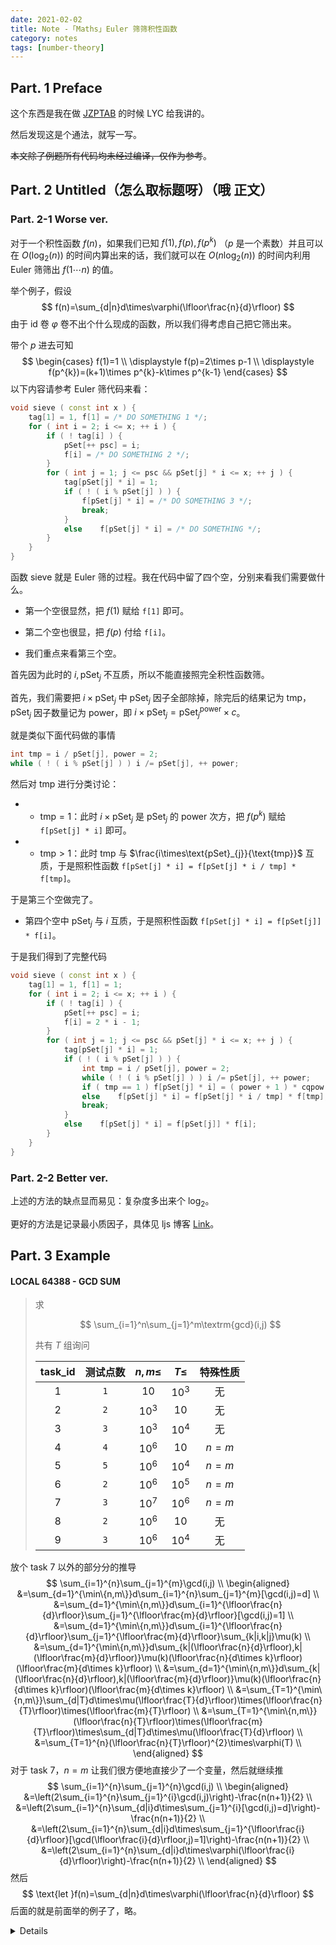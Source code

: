 ```yaml
---
date: 2021-02-02
title: Note -「Maths」Euler 筛筛积性函数
category: notes
tags: [number-theory]
---
```


## Part. 1 Preface

这个东西是我在做 [JZPTAB](https://www.luogu.com.cn/problem/P1829) 的时候 LYC 给我讲的。

然后发现这是个通法，就写一写。

~~本文除了例题所有代码均未经过编译，仅作为参考~~。

## Part. 2 Untitled（怎么取标题呀）（哦 正文）

### Part. 2-1 Worse ver.

对于一个积性函数 $f(n)$，如果我们已知 $f(1),f(p),f(p^{k})$ （$p$ 是一个素数）并且可以在 $O(\log_{2}(n))$ 的时间内算出来的话，我们就可以在 $O(n\log_{2}(n))$ 的时间内利用 Euler 筛筛出 $f(1\cdots n)$ 的值。

举个例子，假设
$$
f(n)=\sum_{d|n}d\times\varphi(\lfloor\frac{n}{d}\rfloor)
$$
由于 $\text{id}$ 卷 $\varphi$ 卷不出个什么现成的函数，所以我们得考虑自己把它筛出来。

带个 $p$ 进去可知
$$
\begin{cases}
f(1)=1 \\
\displaystyle
f(p)=2\times p-1 \\
\displaystyle
f(p^{k})=(k+1)\times p^{k}-k\times p^{k-1}
\end{cases}
$$
以下内容请参考 Euler 筛代码来看：

```cpp
void sieve ( const int x ) {
	tag[1] = 1, f[1] = /* DO SOMETHING 1 */;
	for ( int i = 2; i <= x; ++ i ) {
		if ( ! tag[i] ) {
			pSet[++ psc] = i;
			f[i] = /* DO SOMETHING 2 */;
		}
		for ( int j = 1; j <= psc && pSet[j] * i <= x; ++ j ) {
			tag[pSet[j] * i] = 1;
			if ( ! ( i % pSet[j] ) ) {
				f[pSet[j] * i] = /* DO SOMETHING 3 */;
				break;
			}
			else	f[pSet[j] * i] = /* DO SOMETHING */;
		}
	}
}
```

函数 $\text{sieve}$ 就是 Euler 筛的过程。我在代码中留了四个空，分别来看我们需要做什么。

- 第一个空很显然，把 $f(1)$ 赋给 `f[1]` 即可。

- 第二个空也很显，把 $f(p)$ 付给 `f[i]`。

- 我们重点来看第三个空。

首先因为此时的 $i,\text{pSet}_{j}$ 不互质，所以不能直接照完全积性函数筛。

首先，我们需要把 $i\times\text{pSet}_{j}$ 中 $\text{pSet}_{j}$ 因子全部除掉，除完后的结果记为 $\text{tmp}$，$\text{pSet}_{j}$ 因子数量记为 $\text{power}$，即 $i\times\text{pSet}_{j}=\text{pSet}_{j}^{\text{power}}\times c$。

就是类似下面代码做的事情

```cpp
int tmp = i / pSet[j], power = 2;
while ( ! ( i % pSet[j] ) )	i /= pSet[j], ++ power;
```

然后对 $\text{tmp}$ 进行分类讨论：

- - $\text{tmp}=1$：此时 $i\times\text{pSet}_{j}$ 是 $\text{pSet}_{j}$ 的 $\text{power}$ 次方，把 $f(p^{k})$ 赋给 `f[pSet[j] * i]` 即可。

- - $\text{tmp}>1$：此时 $\text{tmp}$ 与 $\frac{i\times\text{pSet}_{j}}{\text{tmp}}$ 互质，于是照积性函数 `f[pSet[j] * i] = f[pSet[j] * i / tmp] * f[tmp]`。

于是第三个空做完了。

- 第四个空中 $\text{pSet}_{j}$ 与 $i$ 互质，于是照积性函数 `f[pSet[j] * i] = f[pSet[j]] * f[i]`。

于是我们得到了完整代码

```cpp
void sieve ( const int x ) {
	tag[1] = 1, f[1] = 1;
	for ( int i = 2; i <= x; ++ i ) {
		if ( ! tag[i] ) {
			pSet[++ psc] = i;
			f[i] = 2 * i - 1;
		}
		for ( int j = 1; j <= psc && pSet[j] * i <= x; ++ j ) {
			tag[pSet[j] * i] = 1;
			if ( ! ( i % pSet[j] ) ) {
				int tmp = i / pSet[j], power = 2;
				while ( ! ( i % pSet[j] ) )	i /= pSet[j], ++ power;
				if ( tmp == 1 )	f[pSet[j] * i] = ( power + 1 ) * cqpow ( pSet[j], power ) - power * cqpow ( pSet[j], power - 1 );
				else	f[pSet[j] * i] = f[pSet[j] * i / tmp] * f[tmp];
				break;
			}
			else	f[pSet[j] * i] = f[pSet[j]] * f[i];
		}
	}
}
```

### Part. 2-2 Better ver.

上述的方法的缺点显而易见：复杂度多出来个 $\log_{2}$。

更好的方法是记录最小质因子，具体见 ljs 博客 [Link](https://www.luogu.com.cn/blog/cqbzljs/solution-sp3871)。

## Part. 3 Example

#### LOCAL 64388 - GCD SUM

> 求
>
> $$
> \sum_{i=1}^n\sum_{j=1}^m\textrm{gcd}(i,j)
> $$
>
> 共有 $T$ 组询问
>
> | $\text{task_id}$ | 测试点数 | $n,m\leq$ | $T\leq$ | 特殊性质 |
> | :--------------: | :------: | :-------: | :-----: | :------: |
> |       $1$        |   `1`    |   $10$    | $10^3$  |    无    |
> |       $2$        |   `2`    |  $10^3$   |  $10$   |    无    |
> |       $3$        |   `3`    |  $10^3$   | $10^4$  |    无    |
> |       $4$        |   `4`    |  $10^6$   |  $10$   | $n = m$  |
> |       $5$        |   `5`    |  $10^6$   | $10^4$  | $n = m$  |
> |       $6$        |   `2`    |  $10^6$   | $10^5$  | $n = m$  |
> |       $7$        |   `3`    |  $10^7$   | $10^6$  | $n = m$  |
> |       $8$        |   `2`    |  $10^6$   |  $10$   |    无    |
> |       $9$        |   `3`    |  $10^6$   | $10^4$  |    无    |

放个 task 7 以外的部分分的推导
$$
\sum_{i=1}^{n}\sum_{j=1}^{m}\gcd(i,j) \\
\begin{aligned}
&=\sum_{d=1}^{\min\{n,m\}}d\sum_{i=1}^{n}\sum_{j=1}^{m}[\gcd(i,j)=d] \\
&=\sum_{d=1}^{\min\{n,m\}}d\sum_{i=1}^{\lfloor\frac{n}{d}\rfloor}\sum_{j=1}^{\lfloor\frac{m}{d}\rfloor}[\gcd(i,j)=1] \\
&=\sum_{d=1}^{\min\{n,m\}}d\sum_{i=1}^{\lfloor\frac{n}{d}\rfloor}\sum_{j=1}^{\lfloor\frac{m}{d}\rfloor}\sum_{k|i,k|j}\mu(k) \\
&=\sum_{d=1}^{\min\{n,m\}}d\sum_{k|(\lfloor\frac{n}{d}\rfloor),k|(\lfloor\frac{m}{d}\rfloor)}\mu(k)(\lfloor\frac{n}{d\times k}\rfloor)(\lfloor\frac{m}{d\times k}\rfloor) \\
&=\sum_{d=1}^{\min\{n,m\}}d\sum_{k|(\lfloor\frac{n}{d}\rfloor),k|(\lfloor\frac{m}{d}\rfloor)}\mu(k)(\lfloor\frac{n}{d\times k}\rfloor)(\lfloor\frac{m}{d\times k}\rfloor) \\
&=\sum_{T=1}^{\min\{n,m\}}\sum_{d|T}d\times\mu(\lfloor\frac{T}{d}\rfloor)\times(\lfloor\frac{n}{T}\rfloor)\times(\lfloor\frac{m}{T}\rfloor) \\
&=\sum_{T=1}^{\min\{n,m\}}(\lfloor\frac{n}{T}\rfloor)\times(\lfloor\frac{m}{T}\rfloor)\times\sum_{d|T}d\times\mu(\lfloor\frac{T}{d}\rfloor) \\
&=\sum_{T=1}^{n}(\lfloor\frac{n}{T}\rfloor)^{2}\times\varphi(T) \\
\end{aligned}
$$
对于 task 7，$n=m$ 让我们很方便地直接少了一个变量，然后就继续推
$$
\sum_{i=1}^{n}\sum_{j=1}^{n}\gcd(i,j) \\
\begin{aligned}
&=\left(2\sum_{i=1}^{n}\sum_{j=1}^{i}\gcd(i,j)\right)-\frac{n(n+1)}{2} \\
&=\left(2\sum_{i=1}^{n}\sum_{d|i}d\times\sum_{j=1}^{i}[\gcd(i,j)=d]\right)-\frac{n(n+1)}{2} \\
&=\left(2\sum_{i=1}^{n}\sum_{d|i}d\times\sum_{j=1}^{\lfloor\frac{i}{d}\rfloor}[\gcd(\lfloor\frac{i}{d}\rfloor,j)=1]\right)-\frac{n(n+1)}{2} \\
&=\left(2\sum_{i=1}^{n}\sum_{d|i}d\times\varphi(\lfloor\frac{i}{d}\rfloor)\right)-\frac{n(n+1)}{2} \\
\end{aligned}
$$
然后
$$
\text{let }f(n)=\sum_{d|n}d\times\varphi(\lfloor\frac{n}{d}\rfloor)
$$
后面的就是前面举的例子了，略。

<details>

```cpp
/*
\large\text{For 1e6 part} \\
\sum_{i=1}^{n}\sum_{j=1}^{m}\gcd(i,j) \\
\sum_{d=1}^{\min(n,m)}d\sum_{i=1}^{n}\sum_{j=1}^{m}[\gcd(i,j)=d] \\
\sum_{d=1}^{\min(n,m)}d\sum_{i=1}^{n/d}\sum_{j=1}^{m/d}[\gcd(i,j)=1] \\
\sum_{d=1}^{\min(n,m)}d\sum_{i=1}^{n/d}\sum_{j=1}^{m/d}\sum_{k|i,k|j}\mu(k) \\
\sum_{d=1}^{\min(n,m)}d\sum_{k|(n/d),k|(m/d)}\mu(k)(n/(dk))(m/(dk)) \\
\sum_{d=1}^{\min(n,m)}d\sum_{k|(n/d),k|(m/d)}\mu(k)(n/(dk))(m/(dk)) \\
\sum_{T=1}^{\min(n,m)}\sum_{d|T}d\times\mu(T/d)\times(n/T)\times(m/T) \\
\sum_{T=1}^{\min(n,m)}(n/T)\times(m/T)\times\sum_{d|T}d\times\mu(T/d) \\
\sum_{T=1}^{n}(n/T)^{2}\times\varphi(T) \\
\text{precalculate the last part} \\
\large\text{For 1e7 part} \\
n=m \\
\left(2\sum_{i=1}^{n}\sum_{j=1}^{i}\gcd(i,j)\right)-\frac{n(n+1)}{2} \\
\left(2\sum_{i=1}^{n}\sum_{d|i}d\times\sum_{j=1}^{i}[\gcd(i,j)=d]\right)-\frac{n(n+1)}{2} \\
\left(2\sum_{i=1}^{n}\sum_{d|i}d\times\sum_{j=1}^{i/d}[\gcd(i/d,j)=1]\right)-\frac{n(n+1)}{2} \\
\left(2\sum_{i=1}^{n}\sum_{d|i}d\times\varphi(i/d)\right)-\frac{n(n+1)}{2} \\
f(i)=\sum_{d|i}d\times\varphi(i/d) \\
\text{f(i) is able to be sieved;} \\
f(1)=1,f(p)=p-1+p=2\times p-1,f(p^{k})=(k+1)\times p^{k}-k\times p^{k-1}
*/
#include<cstdio>
#include<algorithm>
using namespace std;
int id,t,n,m,tag[10000010],prime[10000010],cnt;
long long f[10000010],phi[10000010];
long long cqpow(long long bas,int fur)
{
	long long res=1;
	while(fur)
	{
		if(fur&1)	res*=bas;
		bas*=bas;
		fur>>=1;
	}
	return res;
}
void search(int x)
{
	tag[1]=phi[1]=1;
	for(int i=2;i<=x;++i)
	{
		if(!tag[i])
		{
			prime[++cnt]=i;
			phi[i]=i-1;
		}
		for(int j=1;j<=cnt&&(long long)prime[j]*i<=x;++j)
		{
			tag[prime[j]*i]=1;
			if(i%prime[j]==0)
			{
				phi[prime[j]*i]=phi[i]*prime[j];
				break;
			}
			else	phi[prime[j]*i]=phi[i]*(prime[j]-1);
		}
	}
	for(int i=1;i<=x;++i)	phi[i]+=phi[i-1];
}
long long calc(int x,int y)
{
	long long res=0;
	int lim=min(x,y);
	for(int l=1,r;l<=lim;l=r+1)
	{
		r=min(x/(x/l),y/(y/l));
		res+=(long long)(n/l)*(m/l)*(phi[r]-phi[l-1]);
	}
	return res;
}
void exsearch(int x)
{
	tag[1]=f[1]=1;
	for(int i=2;i<=x;++i)
	{
		if(!tag[i])
		{
			prime[++cnt]=i;
			f[i]=(i<<1)-1;
		}
		for(int j=1;j<=cnt&&(long long)prime[j]*i<=x;++j)
		{
			tag[prime[j]*i]=1;
			if(i%prime[j]==0)
			{
				int tmp=i/prime[j],power=2;
				while(tmp%prime[j]==0)
				{
					tmp/=prime[j];
					power++;
				}
				if(tmp==1)	f[prime[j]*i]=(power+1)*cqpow(prime[j],power)-power*cqpow(prime[j],power-1);
				else	f[prime[j]*i]=f[prime[j]*i/tmp]*f[tmp];
				break;
			}
			else	f[prime[j]*i]=f[prime[j]]*f[i];
		}
	}
	for(int i=1;i<=x;++i)	f[i]+=f[i-1];
}
long long excalc(long long x)
{
	return (f[x]<<1)-((x*(x+1))>>1);
}
int main()
{
	scanf("%d%d",&id,&t);
	if(id^7)
	{
		search(1000000);
		while(t--)
		{
			scanf("%d%d",&n,&m);
			printf("%lld\n",calc(n,m));
		}
	}
	else
	{
		exsearch(10000000);
		while(t--)
		{
			scanf("%d%d",&n,&m);
			printf("%lld\n",excalc(n));
		}
	}
	return 0;
}
```

</details>
    